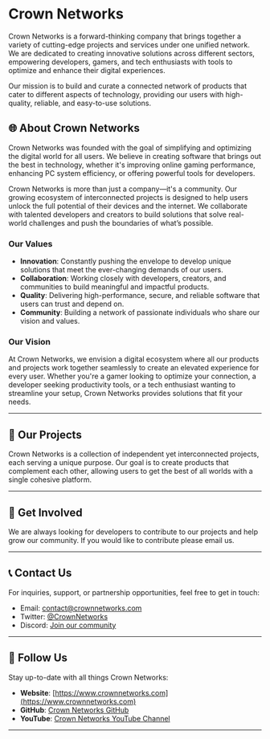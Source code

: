 # Crown Networks

Crown Networks is a forward-thinking company that brings together a variety of cutting-edge projects and services under one unified network. We are dedicated to creating innovative solutions across different sectors, empowering developers, gamers, and tech enthusiasts with tools to optimize and enhance their digital experiences.

Our mission is to build and curate a connected network of products that cater to different aspects of technology, providing our users with high-quality, reliable, and easy-to-use solutions.

## 🌐 About Crown Networks

Crown Networks was founded with the goal of simplifying and optimizing the digital world for all users. We believe in creating software that brings out the best in technology, whether it's improving online gaming performance, enhancing PC system efficiency, or offering powerful tools for developers. 

Crown Networks is more than just a company—it's a community. Our growing ecosystem of interconnected projects is designed to help users unlock the full potential of their devices and the internet. We collaborate with talented developers and creators to build solutions that solve real-world challenges and push the boundaries of what’s possible.

### Our Values

- **Innovation**: Constantly pushing the envelope to develop unique solutions that meet the ever-changing demands of our users.
- **Collaboration**: Working closely with developers, creators, and communities to build meaningful and impactful products.
- **Quality**: Delivering high-performance, secure, and reliable software that users can trust and depend on.
- **Community**: Building a network of passionate individuals who share our vision and values.

### Our Vision

At Crown Networks, we envision a digital ecosystem where all our products and projects work together seamlessly to create an elevated experience for every user. Whether you're a gamer looking to optimize your connection, a developer seeking productivity tools, or a tech enthusiast wanting to streamline your setup, Crown Networks provides solutions that fit your needs.

---

## 🔧 Our Projects

Crown Networks is a collection of independent yet interconnected projects, each serving a unique purpose. Our goal is to create products that complement each other, allowing users to get the best of all worlds with a single cohesive platform.

---

## 🤝 Get Involved

We are always looking for developers to contribute to our projects and help grow our community. If you would like to contribute please email us.

---

## 📞 Contact Us

For inquiries, support, or partnership opportunities, feel free to get in touch:

- Email: contact@crownnetworks.com
- Twitter: [@CrownNetworks](https://twitter.com/CrownNetworks)
- Discord: [Join our community](https://discord.com/invite/crownnetworks)

---

## 🔗 Follow Us

Stay up-to-date with all things Crown Networks:

- **Website**: [https://www.crownnetworks.com](https://www.crownnetworks.com)
- **GitHub**: [Crown Networks GitHub](https://github.com/Crown-Networks)
- **YouTube**: [Crown Networks YouTube Channel](https://www.youtube.com/channel/CrownNetworks)

---


